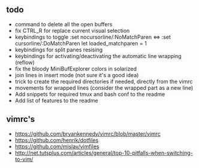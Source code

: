 todo
----

* command to delete all the open buffers
* fix CTRL_R for replace current visual selection
* keybindings to toggle
:set nocursorline/:NoMatchParen <=> :set cursorline/:DoMatchParen
let loaded_matchparen = 1
* keybindings for split panes resising
* keybindings for activating/deactivating the automatic line wrapping (reflow)
* fix the bloody MiniBufExplorer colors in solarized
* join lines in insert mode (not sure it's a good idea)
* trick to create the required directories if needed, directly from the vimrc
* movements for wrapped lines (consider the wrapped part as a new line)
* Add snippets for required tmux and bash conf to the readme
* Add list of features to the readme

vimrc's
-------

* <https://github.com/bryankennedy/vimrc/blob/master/vimrc>
* <https://github.com/henrik/dotfiles>
* <https://github.com/mislav/vimfiles>
* <http://net.tutsplus.com/articles/general/top-10-pitfalls-when-switching-to-vim/>

